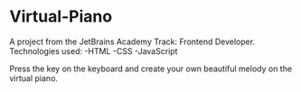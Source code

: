 # Virtual-Piano
 A project from the JetBrains Academy Track: Frontend Developer.
Technologies used: 
-HTML
-CSS
-JavaScript

Press the key on the keyboard and create your own beautiful melody on the virtual piano.
